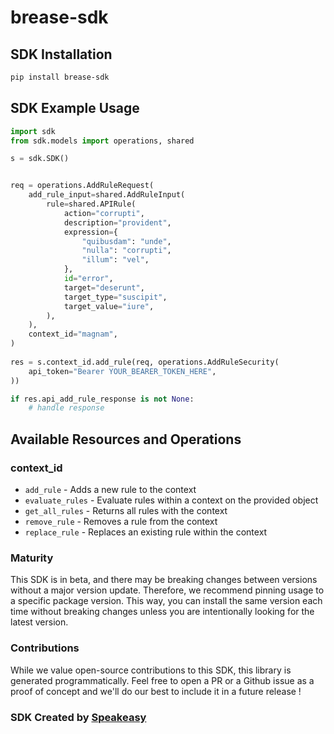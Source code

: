 # brease-sdk

<!-- Start SDK Installation -->
## SDK Installation

```bash
pip install brease-sdk
```
<!-- End SDK Installation -->

## SDK Example Usage
<!-- Start SDK Example Usage -->
```python
import sdk
from sdk.models import operations, shared

s = sdk.SDK()


req = operations.AddRuleRequest(
    add_rule_input=shared.AddRuleInput(
        rule=shared.APIRule(
            action="corrupti",
            description="provident",
            expression={
                "quibusdam": "unde",
                "nulla": "corrupti",
                "illum": "vel",
            },
            id="error",
            target="deserunt",
            target_type="suscipit",
            target_value="iure",
        ),
    ),
    context_id="magnam",
)
    
res = s.context_id.add_rule(req, operations.AddRuleSecurity(
    api_token="Bearer YOUR_BEARER_TOKEN_HERE",
))

if res.api_add_rule_response is not None:
    # handle response
```
<!-- End SDK Example Usage -->

<!-- Start SDK Available Operations -->
## Available Resources and Operations


### context_id

* `add_rule` - Adds a new rule to the context
* `evaluate_rules` - Evaluate rules within a context on the provided object
* `get_all_rules` - Returns all rules with the context
* `remove_rule` - Removes a rule from the context
* `replace_rule` - Replaces an existing rule within the context
<!-- End SDK Available Operations -->

### Maturity

This SDK is in beta, and there may be breaking changes between versions without a major version update. Therefore, we recommend pinning usage
to a specific package version. This way, you can install the same version each time without breaking changes unless you are intentionally
looking for the latest version.

### Contributions

While we value open-source contributions to this SDK, this library is generated programmatically.
Feel free to open a PR or a Github issue as a proof of concept and we'll do our best to include it in a future release !

### SDK Created by [Speakeasy](https://docs.speakeasyapi.dev/docs/using-speakeasy/client-sdks)
